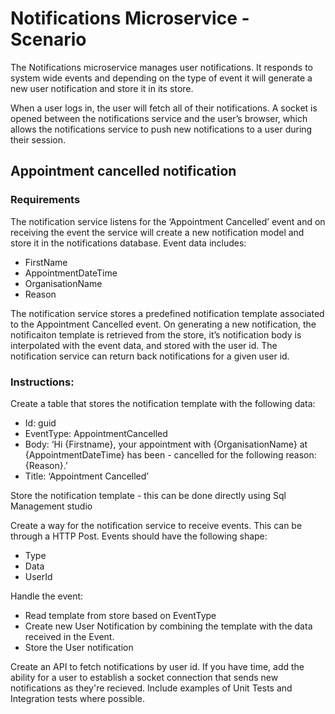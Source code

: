 # Notifications Microservice - Scenario

The Notifications microservice manages user notifications. It responds to system wide events and depending on the type of event it will generate a new user notification and store it in its store. 

When a user logs in, the user will fetch all of their notifications. A socket is opened between the notifications service and the user’s browser, which allows the notifications service to push new notifications to a user during their session.

## Appointment cancelled notification 

### Requirements 
The notification service listens for the ‘Appointment Cancelled’ event and on receiving the event the service will create a new notification model and store it in the notifications database. Event data includes:
- FirstName 
- AppointmentDateTime
- OrganisationName 
- Reason

The notification service stores a predefined notification template associated to the Appointment Cancelled event. On generating a new notification, the notificaiton template is retrieved from the store, it’s notification body is interpolated with the event data, and stored with the user id.
The notification service can return back notifications for a given user id.

### Instructions:
Create a table that stores the notification template with the following data:
- Id: guid
- EventType: AppointmentCancelled
- Body: ‘Hi {Firstname}, your appointment with {OrganisationName} at {AppointmentDateTime} has been - cancelled for the following reason: {Reason}.’
- Title: ‘Appointment Cancelled’

Store the notification template - this can be done directly using Sql Management studio

Create a way for the notification service to receive events. This can be through a HTTP Post. Events should have the following shape:
- Type
- Data
- UserId

Handle the event:
- Read template from store based on EventType
- Create new User Notification by combining the template with the data received in the Event.
- Store the User notification

Create an API to fetch notifications by user id. 
If you have time, add the ability for a user to establish a socket connection that sends new notifications as they're recieved.
Include examples of Unit Tests and Integration tests where possible.


